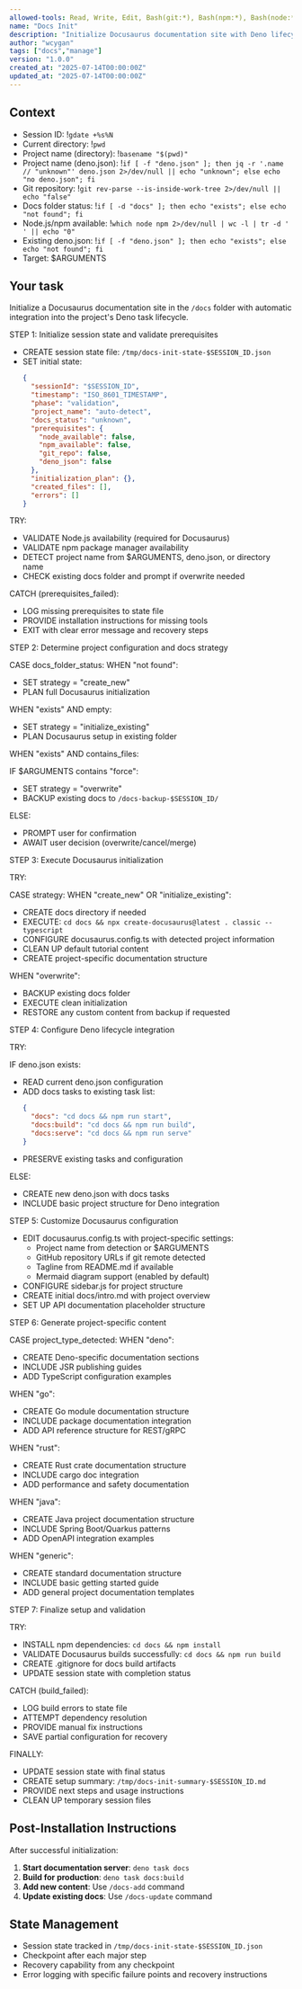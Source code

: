 ```yaml
---
allowed-tools: Read, Write, Edit, Bash(git:*), Bash(npm:*), Bash(node:*), Bash(fd:*), Bash(jq:*), Bash(gdate:*), Bash(mkdir:*), Bash(cp:*)
name: "Docs Init"
description: "Initialize Docusaurus documentation site with Deno lifecycle integration"
author: "wcygan"
tags: ["docs","manage"]
version: "1.0.0"
created_at: "2025-07-14T00:00:00Z"
updated_at: "2025-07-14T00:00:00Z"
---
```


## Context

- Session ID: !`gdate +%s%N`
- Current directory: !`pwd`
- Project name (directory): !`basename "$(pwd)"`
- Project name (deno.json): !`if [ -f "deno.json" ]; then jq -r '.name // "unknown"' deno.json 2>/dev/null || echo "unknown"; else echo "no deno.json"; fi`
- Git repository: !`git rev-parse --is-inside-work-tree 2>/dev/null || echo "false"`
- Docs folder status: !`if [ -d "docs" ]; then echo "exists"; else echo "not found"; fi`
- Node.js/npm available: !`which node npm 2>/dev/null | wc -l | tr -d ' ' || echo "0"`
- Existing deno.json: !`if [ -f "deno.json" ]; then echo "exists"; else echo "not found"; fi`
- Target: $ARGUMENTS

## Your task

Initialize a Docusaurus documentation site in the `/docs` folder with automatic integration into the project's Deno task lifecycle.

STEP 1: Initialize session state and validate prerequisites

- CREATE session state file: `/tmp/docs-init-state-$SESSION_ID.json`
- SET initial state:
  ```json
  {
    "sessionId": "$SESSION_ID",
    "timestamp": "ISO_8601_TIMESTAMP",
    "phase": "validation",
    "project_name": "auto-detect",
    "docs_status": "unknown",
    "prerequisites": {
      "node_available": false,
      "npm_available": false,
      "git_repo": false,
      "deno_json": false
    },
    "initialization_plan": {},
    "created_files": [],
    "errors": []
  }
  ```

TRY:

- VALIDATE Node.js availability (required for Docusaurus)
- VALIDATE npm package manager availability
- DETECT project name from $ARGUMENTS, deno.json, or directory name
- CHECK existing docs folder and prompt if overwrite needed

CATCH (prerequisites_failed):

- LOG missing prerequisites to state file
- PROVIDE installation instructions for missing tools
- EXIT with clear error message and recovery steps

STEP 2: Determine project configuration and docs strategy

CASE docs_folder_status:
WHEN "not found":

- SET strategy = "create_new"
- PLAN full Docusaurus initialization

WHEN "exists" AND empty:

- SET strategy = "initialize_existing"
- PLAN Docusaurus setup in existing folder

WHEN "exists" AND contains_files:

IF $ARGUMENTS contains "force":

- SET strategy = "overwrite"
- BACKUP existing docs to `/docs-backup-$SESSION_ID/`

ELSE:

- PROMPT user for confirmation
- AWAIT user decision (overwrite/cancel/merge)

STEP 3: Execute Docusaurus initialization

TRY:

CASE strategy:
WHEN "create_new" OR "initialize_existing":

- CREATE docs directory if needed
- EXECUTE: `cd docs && npx create-docusaurus@latest . classic --typescript`
- CONFIGURE docusaurus.config.ts with detected project information
- CLEAN UP default tutorial content
- CREATE project-specific documentation structure

WHEN "overwrite":

- BACKUP existing docs folder
- EXECUTE clean initialization
- RESTORE any custom content from backup if requested

STEP 4: Configure Deno lifecycle integration

TRY:

IF deno.json exists:

- READ current deno.json configuration
- ADD docs tasks to existing task list:
  ```json
  {
    "docs": "cd docs && npm run start",
    "docs:build": "cd docs && npm run build",
    "docs:serve": "cd docs && npm run serve"
  }
  ```
- PRESERVE existing tasks and configuration

ELSE:

- CREATE new deno.json with docs tasks
- INCLUDE basic project structure for Deno integration

STEP 5: Customize Docusaurus configuration

- EDIT docusaurus.config.ts with project-specific settings:
  - Project name from detection or $ARGUMENTS
  - GitHub repository URLs if git remote detected
  - Tagline from README.md if available
  - Mermaid diagram support (enabled by default)
- CONFIGURE sidebar.js for project structure
- CREATE initial docs/intro.md with project overview
- SET UP API documentation placeholder structure

STEP 6: Generate project-specific content

CASE project_type_detected:
WHEN "deno":

- CREATE Deno-specific documentation sections
- INCLUDE JSR publishing guides
- ADD TypeScript configuration examples

WHEN "go":

- CREATE Go module documentation structure
- INCLUDE package documentation integration
- ADD API reference structure for REST/gRPC

WHEN "rust":

- CREATE Rust crate documentation structure
- INCLUDE cargo doc integration
- ADD performance and safety documentation

WHEN "java":

- CREATE Java project documentation structure
- INCLUDE Spring Boot/Quarkus patterns
- ADD OpenAPI integration examples

WHEN "generic":

- CREATE standard documentation structure
- INCLUDE basic getting started guide
- ADD general project documentation templates

STEP 7: Finalize setup and validation

TRY:

- INSTALL npm dependencies: `cd docs && npm install`
- VALIDATE Docusaurus builds successfully: `cd docs && npm run build`
- CREATE .gitignore for docs build artifacts
- UPDATE session state with completion status

CATCH (build_failed):

- LOG build errors to state file
- ATTEMPT dependency resolution
- PROVIDE manual fix instructions
- SAVE partial configuration for recovery

FINALLY:

- UPDATE session state with final status
- CREATE setup summary: `/tmp/docs-init-summary-$SESSION_ID.md`
- PROVIDE next steps and usage instructions
- CLEAN UP temporary session files

## Post-Installation Instructions

After successful initialization:

1. **Start documentation server**: `deno task docs`
2. **Build for production**: `deno task docs:build`
3. **Add new content**: Use `/docs-add` command
4. **Update existing docs**: Use `/docs-update` command

## State Management

- Session state tracked in `/tmp/docs-init-state-$SESSION_ID.json`
- Checkpoint after each major step
- Recovery capability from any checkpoint
- Error logging with specific failure points and recovery instructions